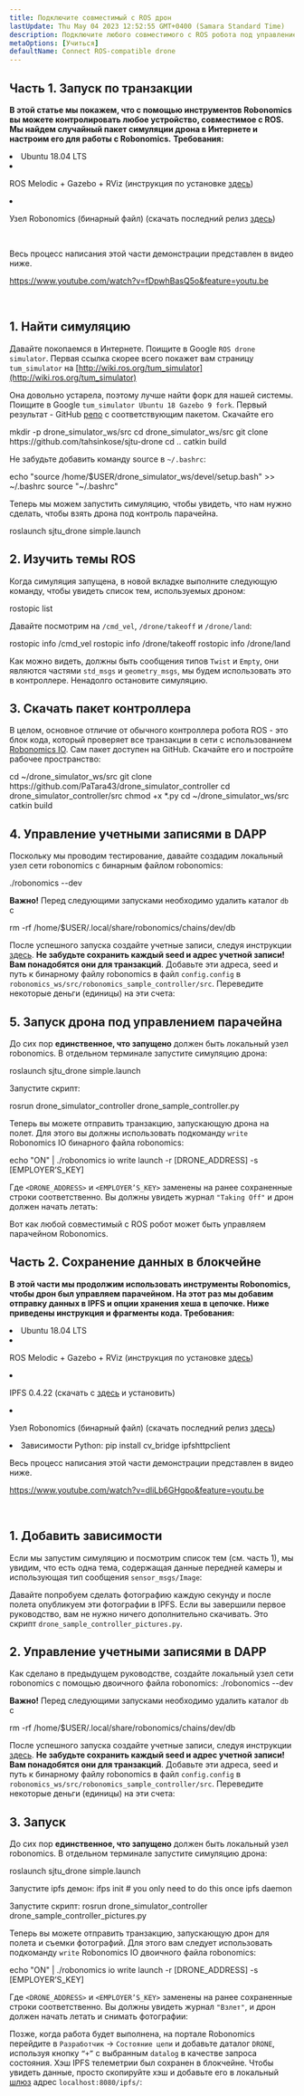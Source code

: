 ```yaml
---
title: Подключите совместимый с ROS дрон
lastUpdate: Thu May 04 2023 12:52:55 GMT+0400 (Samara Standard Time)
description: Подключите любого совместимого с ROS робота под управлением парачейна Robonomics.
metaOptions: [Учиться]
defaultName: Connect ROS-compatible drone
---
```



## Часть 1. Запуск по транзакции

**В этой статье мы покажем, что с помощью инструментов Robonomics вы можете контролировать любое устройство, совместимое с ROS. Мы найдем случайный пакет симуляции дрона в Интернете и настроим его для работы с Robonomics.**
**Требования:**

<List>

<li>Ubuntu 18.04 LTS</li>

<li class="flex">

ROS Melodic + Gazebo + RViz (инструкция по установке [здесь](http://wiki.ros.org/melodic/Установка))

</li>

<li class="flex">

Узел Robonomics (бинарный файл) (скачать последний релиз [здесь](https://github.com/airalab/robonomics/releases))

</li>

</List>

<br/>

Весь процесс написания этой части демонстрации представлен в видео ниже.

https://www.youtube.com/watch?v=fDpwhBasQ5o&feature=youtu.be

<br/>

## 1. Найти симуляцию
Давайте покопаемся в Интернете. Поищите в Google `ROS drone simulator`. Первая ссылка скорее всего покажет вам страницу `tum_simulator` на [http://wiki.ros.org/tum_simulator](http://wiki.ros.org/tum_simulator)


<LessonImages imageClasses="mb" src="connect-any-ros-compatible-drone/tum_simulator.jpg" alt="tum_simulator"/>

Она довольно устарела, поэтому лучше найти форк для нашей системы. Поищите в Google `tum_simulator Ubuntu 18 Gazebo 9 fork`. Первый результат - GitHub [репо](https://github.com/tahsinkose/sjtu-drone) с соответствующим пакетом. Скачайте его

<LessonCodeWrapper language="bash">
mkdir -p drone_simulator_ws/src
cd drone_simulator_ws/src
git clone https://github.com/tahsinkose/sjtu-drone
cd ..
catkin build
</LessonCodeWrapper>

Не забудьте добавить команду source в `~/.bashrc`:

<LessonCodeWrapper language="bash" codeClass="big-code">
echo "source /home/$USER/drone_simulator_ws/devel/setup.bash" >> ~/.bashrc
source "~/.bashrc"
</LessonCodeWrapper>

Теперь мы можем запустить симуляцию, чтобы увидеть, что нам нужно сделать, чтобы взять дрона под контроль парачейна.

<LessonCodeWrapper language="bash">
roslaunch sjtu_drone simple.launch
</LessonCodeWrapper>

## 2. Изучить темы ROS
Когда симуляция запущена, в новой вкладке выполните следующую команду, чтобы увидеть список тем, используемых дроном:

<LessonCodeWrapper language="bash">
rostopic list
</LessonCodeWrapper>

Давайте посмотрим на `/cmd_vel`, `/drone/takeoff` и `/drone/land`:

<LessonCodeWrapper language="bash">
rostopic info /cmd_vel
rostopic info /drone/takeoff
rostopic info /drone/land
</LessonCodeWrapper>

<LessonImages imageClasses="mb" src="connect-any-ros-compatible-drone/topics_info.jpg" alt="topics_info"/>

Как можно видеть, должны быть сообщения типов `Twist` и `Empty`, они являются частями `std_msgs` и `geometry_msgs`, мы будем использовать это в контроллере. Ненадолго остановите симуляцию.

## 3. Скачать пакет контроллера
В целом, основное отличие от обычного контроллера робота ROS - это блок кода, который проверяет все транзакции в сети с использованием [Robonomics IO](https://wiki.robonomics.network/docs/rinterface/). Сам пакет доступен на GitHub. Скачайте его и постройте рабочее пространство:

<LessonCodeWrapper language="bash">
cd ~/drone_simulator_ws/src
git clone https://github.com/PaTara43/drone_simulator_controller
cd drone_simulator_controller/src
chmod +x *.py
cd ~/drone_simulator_ws/src
catkin build
</LessonCodeWrapper>

## 4. Управление учетными записями в DAPP
Поскольку мы проводим тестирование, давайте создадим локальный узел сети robonomics с бинарным файлом robonomics:

<LessonCodeWrapper language="bash">
./robonomics --dev
</LessonCodeWrapper>

**Важно!** Перед следующими запусками необходимо удалить каталог `db` с

<LessonCodeWrapper language="bash" codeClass="big-code">
rm -rf /home/$USER/.local/share/robonomics/chains/dev/db
</LessonCodeWrapper>

После успешного запуска создайте учетные записи, следуя инструкции [здесь](https://wiki.robonomics.network/docs/create-account-in-dapp/). **Не забудьте сохранить каждый seed и адрес учетной записи! Вам понадобятся они для транзакций**. Добавьте эти адреса, seed и путь к бинарному файлу robonomics в файл `config.config` в `robonomics_ws/src/robonomics_sample_controller/src`. Переведите некоторые деньги (единицы) на эти счета:

<LessonImages imageClasses="mb" src="connect-any-ros-compatible-drone/balances.jpg" alt="balances"/>

## 5. Запуск дрона под управлением парачейна

До сих пор **единственное, что запущено** должен быть локальный узел robonomics. В отдельном терминале запустите симуляцию дрона:

<LessonCodeWrapper language="bash">
roslaunch sjtu_drone simple.launch
</LessonCodeWrapper>

Запустите скрипт:

<LessonCodeWrapper language="bash" codeClass="big-code">
rosrun drone_simulator_controller drone_sample_controller.py
</LessonCodeWrapper>

<LessonImages imageClasses="mb" src="connect-any-ros-compatible-drone/launched_drone.jpg" alt="launched_drone"/>

Теперь вы можете отправить транзакцию, запускающую дрона на полет. Для этого вы должны использовать подкоманду `write` Robonomics IO бинарного файла robonomics:

<LessonCodeWrapper language="bash" codeClass="big-code">
echo "ON" | ./robonomics io write launch -r [DRONE_ADDRESS] -s [EMPLOYER’S_KEY]
</LessonCodeWrapper>

Где `<DRONE_ADDRESS>` и `<EMPLOYER’S_KEY>` заменены на ранее сохраненные строки соответственно.
Вы должны увидеть журнал `"Taking Off"` и дрон должен начать летать:

<LessonImages imageClasses="mb" src="connect-any-ros-compatible-drone/flying.jpg" alt="flying"/>

Вот как любой совместимый с ROS робот может быть управляем парачейном Robonomics.


##  Часть 2. Сохранение данных в блокчейне

**В этой части мы продолжим использовать инструменты Robonomics, чтобы дрон был управляем парачейном. На этот раз мы добавим отправку данных в IPFS и опции хранения хеша в цепочке. Ниже приведены инструкция и фрагменты кода. Требования:**

<List>

<li>Ubuntu 18.04 LTS</li>

<li class="flex">

ROS Melodic + Gazebo + RViz (инструкция по установке [здесь](http://wiki.ros.org/melodic/Установка))
</li>

<li class="flex">

IPFS 0.4.22 (скачать с [здесь](https://dist.ipfs.io/go-ipfs/v0.4.22/go-ipfs_v0.4.22_linux-386.tar.gz) и установить)
</li>

<li class="flex">

Узел Robonomics (бинарный файл) (скачать последний релиз [здесь](https://github.com/airalab/robonomics/releases))
</li>

<li>Зависимости Python:
<LessonCodeWrapper language="bash">
pip install cv_bridge ipfshttpclient
</LessonCodeWrapper>
</li>

</List>

Весь процесс написания этой части демонстрации представлен в видео ниже.

https://www.youtube.com/watch?v=dliLb6GHgpo&feature=youtu.be

<br/>

## 1. Добавить зависимости
Если мы запустим симуляцию и посмотрим список тем (см. часть 1), мы увидим, что есть одна тема, содержащая данные передней камеры и использующая тип сообщения `sensor_msgs/Image`:

<LessonImages imageClasses="mb" src="connect-any-ros-compatible-drone/front_camera.jpg" alt="front_camera"/>

Давайте попробуем сделать фотографию каждую секунду и после полета опубликуем эти фотографии в IPFS. Если вы завершили первое руководство, вам не нужно ничего дополнительно скачивать. Это скрипт `drone_sample_controller_pictures.py`.

## 2. Управление учетными записями в DAPP
Как сделано в предыдущем руководстве, создайте локальный узел сети robonomics с помощью двоичного файла robonomics:
<LessonCodeWrapper language="bash">
./robonomics --dev
</LessonCodeWrapper>

**Важно!** Перед следующими запусками необходимо удалить каталог `db` с

<LessonCodeWrapper language="bash" codeClass="big-code">
rm -rf /home/$USER/.local/share/robonomics/chains/dev/db
</LessonCodeWrapper>

После успешного запуска создайте учетные записи, следуя инструкции [здесь](https://wiki.robonomics.network/docs/create-account-in-dapp/). **Не забудьте сохранить каждый seed и адрес учетной записи! Вам понадобятся они для транзакций**. Добавьте эти адреса, seed и путь к бинарному файлу robonomics в файл `config.config` в `robonomics_ws/src/robonomics_sample_controller/src`. Переведите некоторые деньги (единицы) на эти счета:

<LessonImages imageClasses="mb" src="connect-any-ros-compatible-drone/balances.jpg" alt="balances"/>

## 3. Запуск
До сих пор **единственное, что запущено** должен быть локальный узел robonomics. В отдельном терминале запустите симуляцию дрона:

<LessonCodeWrapper language="bash">
roslaunch sjtu_drone simple.launch
</LessonCodeWrapper>

Запустите ipfs демон:
<LessonCodeWrapper language="bash">
ifps init # you only need to do this once
ipfs daemon
</LessonCodeWrapper>

Запустите скрипт:
<LessonCodeWrapper language="bash" codeClass="big-code">
rosrun drone_simulator_controller drone_sample_controller_pictures.py
</LessonCodeWrapper>

Теперь вы можете отправить транзакцию, запускающую дрон для полета и съемки фотографий. Для этого вам следует использовать подкоманду `write` Robonomics IO двоичного файла robonomics:

<LessonCodeWrapper language="bash" codeClass="big-code">
echo "ON" | ./robonomics io write launch -r [DRONE_ADDRESS] -s [EMPLOYER’S_KEY]
</LessonCodeWrapper>

Где `<DRONE_ADDRESS>` и `<EMPLOYER’S_KEY>` заменены на ранее сохраненные строки соответственно.
Вы должны увидеть журнал `"Взлет"`, и дрон должен начать летать и снимать фотографии:

<LessonImages imageClasses="mb" src="connect-any-ros-compatible-drone/flying_picturing.jpg" alt="flying_picturing"/>

Позже, когда работа будет выполнена, на портале Robonomics перейдите в `Разработчик` -> `Состояние цепи` и добавьте даталог `DRONE`, используя кнопку `“+”` с выбранным `datalog` в качестве запроса состояния. Хэш IPFS телеметрии был сохранен в блокчейне. Чтобы увидеть данные, просто скопируйте хэш и добавьте его в локальный [шлюз](https://gateway.ipfs.io/ipfs/QmeYYwD4y4DgVVdAzhT7wW5vrvmbKPQj8wcV2pAzjbj886/docs/getting-started/) адрес `localhost:8080/ipfs/`:


<LessonImages imageClasses="mb" src="connect-any-ros-compatible-drone/datalog.jpg" alt="Voila"/>